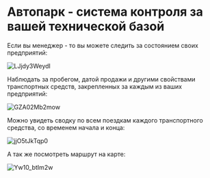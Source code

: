 # Автопарк - система контроля за вашей технической базой

Если вы менеджер - то вы можете следить за состоянием своих предприятий:

![LJjdy3WeydI](https://user-images.githubusercontent.com/95758078/236808429-194e479b-4252-4630-8f0b-541f690811d6.jpg)


Наблюдать за пробегом, датой продажи и другими свойствами транспортных средств, закрепленных за каждым из ваших предприятий:


![GZA02Mb2mow](https://user-images.githubusercontent.com/95758078/236808707-ae1a22fb-67d2-4392-a52c-d0e6ed9f96b0.jpg)


Можно увидеть сводку по всем поездкам каждого транспортного средства, со временем начала и конца:

![jjO5tJkTqp0](https://user-images.githubusercontent.com/95758078/236847165-63403f43-37f1-40c4-b6eb-a207450888f5.jpg)

А так же посмотреть маршрут на карте: 

![Yw10_btIm2w](https://user-images.githubusercontent.com/95758078/236847435-a4b5bc8d-e7ce-4e3d-bf38-9847300f6a88.jpg)


